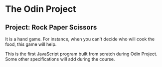 # The Odin Project

## Project: Rock Paper Scissors

It is a hand game. For instance, when you can't decide who will cook the food, this game will help.

This is the first JavaScript program built from scratch during Odin Project. Some other specifications will add during the course.
